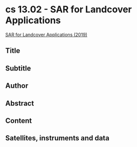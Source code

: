 
# cs 13.02 - SAR for Landcover Applications

[SAR for Landcover Applications (2019)](https://appliedsciences.nasa.gov/join-mission/training/english/arset-sar-landcover-applications)


## Title

## Subtitle

## Author

## Abstract

## Content

## Satellites, instruments and data

